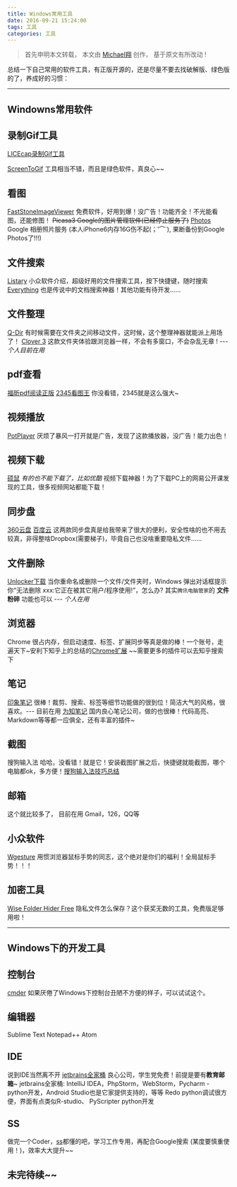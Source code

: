 ```yaml
---
title: Windows常用工具
date: 2016-09-21 15:24:00
tags: 工具
categories: 工具
---
```

>首先申明本文转载， 本文由 [Michael翔](http://michaelxiang.me/) 创作， 基于原文有所改动 !

总结一下自己常用的软件工具，有正版开源的，还是尽量不要去找破解版、绿色版的了，养成好的习惯：

-----------------------
## Windowns常用软件

## 录制Gif工具
[LICEcap录制Gif工具](http://www.cockos.com/licecap/)
<!-- more -->
[ScreenToGif](https://screentogif.codeplex.com/) 工具相当不错，而且是绿色软件，真良心~~

## 看图
[FastStoneImageViewer](http://www.faststone.org/) 免费软件，好用到爆！没广告！功能齐全！不光能看图，还能修图！
~~Picasa3 Google的图片管理软件(已经停止服务了)~~
[Photos](https://photos.google.com/) Google 相册照片服务 (本人iPhone6内存16G伤不起(；′⌒`), 果断备份到Google Photos了!!!)

## 文件搜索
[Listary](http://www.appinn.com/listary/) 小众软件介绍，超级好用的文件搜索工具，按下快捷键，随时搜索
[Everything](http://www.voidtools.com/) 也是传说中的文档搜索神器！其他功能有待开发……
<!-- more -->
## 文件整理
[Q-Dir](http://www.softpedia.com/get/PORTABLE-SOFTWARE/System/File-management/Portable-Q-Dir.shtml) 有时候需要在文件夹之间移动文件，这时候，这个整理神器就能派上用场了！
[Clover 3](http://cn.ejie.me/) 这款文件夹体验跟浏览器一样，不会有多窗口，不会杂乱无章 ! --- *个人目前在用*

## pdf查看
[福昕pdf阅读正版](http://www.foxitsoftware.cn/downloads/)
[2345看图王](http://pic.2345.com/) 你没看错，2345就是这么强大~

## 视频播放
[PotPlayer](http://www.potplayer.org/) 厌烦了暴风一打开就是广告，发现了这款播放器，没广告！能力出色！

## 视频下载
[硕鼠](http://www.flvcd.com/) *有的也不能下载了，比如优酷*    视频下载神器！为了下载PC上的网易公开课发现的工具，很多视频网站都能下载！

## 同步盘
[360云盘](https://c-t.yunpan.360.cn/)
[百度云](https://pan.baidu.com/)
这两款同步盘真是给我带来了很大的便利，安全性啥的也不用去较真，非得整啥Dropbox(需要梯子)，毕竟自己也没啥重要隐私文件……

## 文件删除

[Unlocker下载](http://www.softpedia.com/dyn-search.php?search_term=unlocker+) 当你重命名或删除一个文件/文件夹时，Windows 弹出对话框提示你“无法删除 xxx:它正在被其它用户/程序使用!”，怎么办?
其实`腾讯电脑管家`的 **文件粉碎** 功能也可以 --- *个人在用*

## 浏览器

Chrome 很占内存，但启动速度、标签、扩展同步等真是做的棒！一个账号，走遍天下~安利下知乎上的总结的[Chrome扩展](http://zhuanlan.zhihu.com/michael-xox/20356820) ~~需要更多的插件可以去知乎搜索下

## 笔记

[印象笔记](https://www.yinxiang.com/) 很棒！裁剪、搜索、标签等细节功能做的很到位！简洁大气的风格，很喜欢。--- 目前在用
[为知笔记](http://www.wiz.cn/) 国内良心笔记公司，做的也很棒！代码高亮、Markdown等等都一应俱全，还有丰富的插件~

## 截图
搜狗输入法 哈哈，没看错！就是它！安装截图扩展之后，快捷键就能截图，哪个电脑都ok，多方便！[搜狗输入法技巧总结](http://michaelxiang.me/2015/12/28/tools-sougoupinyin/)

## 邮箱
这个就比较多了， 目前在用 Gmail，126，QQ等

## 小众软件
[Wgesture](http://www.yingdev.com/projects/wgestures) 用惯浏览器鼠标手势的同志，这个绝对是你们的福利！全局鼠标手势！！！

## 加密工具
[Wise Folder Hider Free](http://www.wisecleaner.com/wise-folder-hider-free.html) 隐私文件怎么保存？这个获奖无数的工具，免费版足够用啦！

-----------------------
## Windows下的开发工具

## 控制台
[cmder](http://cmder.net/) 如果厌倦了Windows下控制台丑陋不方便的样子，可以试试这个。

## 编辑器
Sublime Text
Notepad++
Atom

## IDE
说到IDE当然离不开 [jetbrains全家桶](https://www.jetbrains.com/idea/) 良心公司，学生党免费！前提是要有**教育邮箱**~
jetbrains全家桶: IntelliJ IDEA，PhpStorm，WebStorm，Pycharm -python开发，Android Studio也是它家提供支持的，等等
Redo python调试很方便，界面有点类似R-studio、
PyScripter python开发

## SS
做完一个Coder，[ss](https://6d1b.cc)都懂的吧，学习工作专用，再配合Google搜索 (某度要慎重使用！)，效率大大提升~~

## 未完待续~~